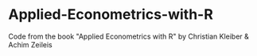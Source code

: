 # Applied-Econometrics-with-R
Code from the book "Applied Econometrics with R" by Christian Kleiber &amp; Achim Zeileis

